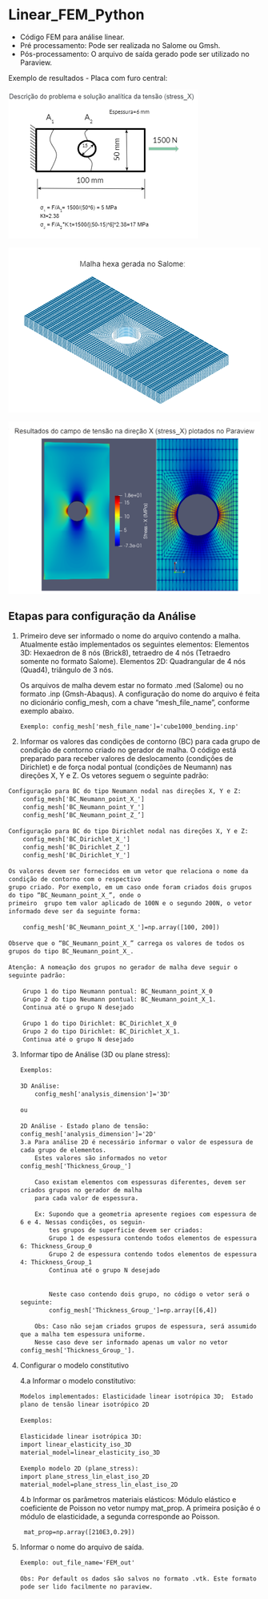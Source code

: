 # Linear_FEM_Python

* Código FEM para análise linear.
* Pré processamento: Pode ser realizada no Salome ou Gmsh. 
* Pós-processamento: O arquivo de saída gerado pode ser utilizado no Paraview.

Exemplo de resultados - Placa com furo central:
	 
![problem_plate](./images/plate_with_hole.PNG)
	 
![mesh_problem_plate](./images/mesh_hexa_plate_with_hole.PNG)
	 
![result_problem_plate](./images/fem_foto_result_paraview.PNG)


## Etapas para configuração da Análise 

1.	Primeiro deve ser informado o nome do arquivo contendo a malha. Atualmente estão implementados os seguintes elementos:
     Elementos 3D: Hexaedron de 8 nós (Brick8), tetraedro de 4 nós (Tetraedro somente no formato Salome).
	 Elementos 2D: Quadrangular de 4 nós (Quad4), triângulo de 3 nós.
	 
    Os arquivos de malha devem estar no formato .med (Salome) ou no formato .inp (Gmsh-Abaqus).
    A configuração do nome do arquivo é feita no dicionário config_mesh, com a chave “mesh_file_name”, conforme exemplo abaixo. 

		Exemplo: config_mesh['mesh_file_name']='cube1000_bending.inp' 

2.	 Informar os valores das condições de contorno (BC) para cada grupo de condição de contorno criado no gerador de malha. 
     O código está preparado para receber valores de deslocamento (condições de Dirichlet) e de força nodal pontual (condições de Neumann) nas direções X, Y e Z. Os vetores seguem o seguinte padrão: 
	
	Configuração para BC do tipo Neumann nodal nas direções X, Y e Z:
		config_mesh['BC_Neumann_point_X_']         
		config_mesh['BC_Neumann_point_Y_']           
		config_mesh[‘BC_Neumann_point_Z_’]
	
	Configuração para BC do tipo Dirichlet nodal nas direções X, Y e Z:
		config_mesh['BC_Dirichlet_X_']             
		config_mesh['BC_Dirichlet_Z_']            
		config_mesh['BC_Dirichlet_Y_']

	Os valores devem ser fornecidos em um vetor que relaciona o nome da condição de contorno com o respectivo 
	grupo criado. Por exemplo, em um caso onde foram criados dois grupos do tipo “BC_Neumann_point_X_”, onde o 
	primeiro  grupo tem valor aplicado de 100N e o segundo 200N, o vetor informado deve ser da seguinte forma: 
	
		config_mesh['BC_Neumann_point_X_']=np.array([100, 200])
	
	Observe que o “BC_Neumann_point_X_” carrega os valores de todos os grupos do tipo BC_Neumann_point_X_.

	Atenção: A nomeação dos grupos no gerador de malha deve seguir o seguinte padrão: 
    
		Grupo 1 do tipo Neumann pontual: BC_Neumann_point_X_0 
		Grupo 2 do tipo Neumann pontual: BC_Neumann_point_X_1.
		Continua até o grupo N desejado

		Grupo 1 do tipo Dirichlet: BC_Dirichlet_X_0 
		Grupo 2 do tipo Dirichlet: BC_Dirichlet_X_1. 
		Continua até o grupo N desejado

3.	Informar tipo de Análise (3D ou plane stress): 
		
		
		
		Exemplos:
		
		3D Análise:
			config_mesh['analysis_dimension']='3D'
		
		ou
		
		2D Análise - Estado plano de tensão:
		config_mesh['analysis_dimension']='2D'
		3.a Para análise 2D é necessário informar o valor de espessura de cada grupo de elementos. 
			Estes valores são informados no vetor config_mesh['Thickness_Group_']
			
			Caso existam elementos com espessuras diferentes, devem ser criados grupos no gerador de malha 
			para cada valor de espessura. 
			
			Ex: Supondo que a geometria apresente regioes com espessura de 6 e 4. Nessas condições, os seguin-
			    tes grupos de superficie devem ser criados:
				Grupo 1 de espessura contendo todos elementos de espessura 6: Thickness_Group_0 
				Grupo 2 de espessura contendo todos elementos de espessura 4: Thickness_Group_1
				Continua até o grupo N desejado																

				
				Neste caso contendo dois grupo, no código o vetor será o seguinte: 
				config_mesh['Thickness_Group_']=np.array([6,4])
 
			Obs: Caso não sejam criados grupos de espessura, será assumido que a malha tem espessura uniforme. 
			Nesse caso deve ser informado apenas um valor no vetor config_mesh['Thickness_Group_'].
			
			
4.	Configurar o modelo constitutivo 
		
	4.a	Informar o modelo constitutivo: 
        
		Modelos implementados: Elasticidade linear isotrópica 3D;  Estado plano de tensão linear isotrópico 2D
        
		Exemplos:

		Elasticidade linear isotrópica 3D:
		import linear_elasticity_iso_3D 
		material_model=linear_elasticity_iso_3D
		
		Exemplo modelo 2D (plane_stress):
		import plane_stress_lin_elast_iso_2D
		material_model=plane_stress_lin_elast_iso_2D
		

	4.b	Informar os parâmetros materiais elásticos: Módulo elástico e coeficiente de Poisson no vetor numpy mat_prop. A primeira posição é o módulo de elasticidade, a segunda corresponde ao Poisson.
      
	     mat_prop=np.array([210E3,0.29])

5.	Informar o nome do arquivo de saída.
		
		Exemplo: out_file_name='FEM_out'
		
		Obs: Por default os dados são salvos no formato .vtk. Este formato pode ser lido facilmente no paraview. 
		
